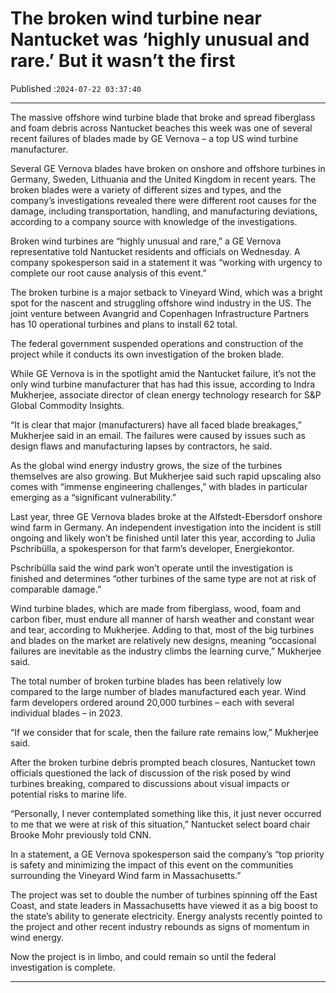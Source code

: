 # The broken wind turbine near Nantucket was ‘highly unusual and rare.’ But it wasn’t the first

Published :`2024-07-22 03:37:40`

---

The massive offshore wind turbine blade that broke and spread fiberglass and foam debris across Nantucket beaches this week was one of several recent failures of blades made by GE Vernova – a top US wind turbine manufacturer.

Several GE Vernova blades have broken on onshore and offshore turbines in Germany, Sweden, Lithuania and the United Kingdom in recent years. The broken blades were a variety of different sizes and types, and the company’s investigations revealed there were different root causes for the damage, including transportation, handling, and manufacturing deviations, according to a company source with knowledge of the investigations.

Broken wind turbines are “highly unusual and rare,” a GE Vernova representative told Nantucket residents and officials on Wednesday. A company spokesperson said in a statement it was “working with urgency to complete our root cause analysis of this event.”

The broken turbine is a major setback to Vineyard Wind, which was a bright spot for the nascent and struggling offshore wind industry in the US. The joint venture between Avangrid and Copenhagen Infrastructure Partners has 10 operational turbines and plans to install 62 total.

The federal government suspended operations and construction of the project while it conducts its own investigation of the broken blade.

While GE Vernova is in the spotlight amid the Nantucket failure, it’s not the only wind turbine manufacturer that has had this issue, according to Indra Mukherjee, associate director of clean energy technology research for S&P Global Commodity Insights.

“It is clear that major (manufacturers) have all faced blade breakages,” Mukherjee said in an email. The failures were caused by issues such as design flaws and manufacturing lapses by contractors, he said.

As the global wind energy industry grows, the size of the turbines themselves are also growing. But Mukherjee said such rapid upscaling also comes with “immense engineering challenges,” with blades in particular emerging as a “significant vulnerability.”

Last year, three GE Vernova blades broke at the Alfstedt-Ebersdorf onshore wind farm in Germany. An independent investigation into the incident is still ongoing and likely won’t be finished until later this year, according to Julia Pschribülla, a spokesperson for that farm’s developer, Energiekontor.

Pschribülla said the wind park won’t operate until the investigation is finished and determines “other turbines of the same type are not at risk of comparable damage.”

Wind turbine blades, which are made from fiberglass, wood, foam and carbon fiber, must endure all manner of harsh weather and constant wear and tear, according to Mukherjee. Adding to that, most of the big turbines and blades on the market are relatively new designs, meaning “occasional failures are inevitable as the industry climbs the learning curve,” Mukherjee said.

The total number of broken turbine blades has been relatively low compared to the large number of blades manufactured each year. Wind farm developers ordered around 20,000 turbines – each with several individual blades – in 2023.

“If we consider that for scale, then the failure rate remains low,” Mukherjee said.

After the broken turbine debris prompted beach closures, Nantucket town officials questioned the lack of discussion of the risk posed by wind turbines breaking, compared to discussions about visual impacts or potential risks to marine life.

“Personally, I never contemplated something like this, it just never occurred to me that we were at risk of this situation,” Nantucket select board chair Brooke Mohr previously told CNN.

In a statement, a GE Vernova spokesperson said the company’s “top priority is safety and minimizing the impact of this event on the communities surrounding the Vineyard Wind farm in Massachusetts.”

The project was set to double the number of turbines spinning off the East Coast, and state leaders in Massachusetts have viewed it as a big boost to the state’s ability to generate electricity. Energy analysts recently pointed to the project and other recent industry rebounds as signs of momentum in wind energy.

Now the project is in limbo, and could remain so until the federal investigation is complete.

---

